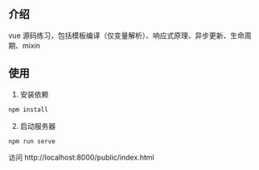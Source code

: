 ## 介绍

vue 源码练习，包括模板编译（仅变量解析）、响应式原理、异步更新、生命周期、mixin

## 使用

1. 安装依赖

```bash
npm install
```
2. 启动服务器

```bash
npm run serve
```

访问 http://localhost:8000/public/index.html